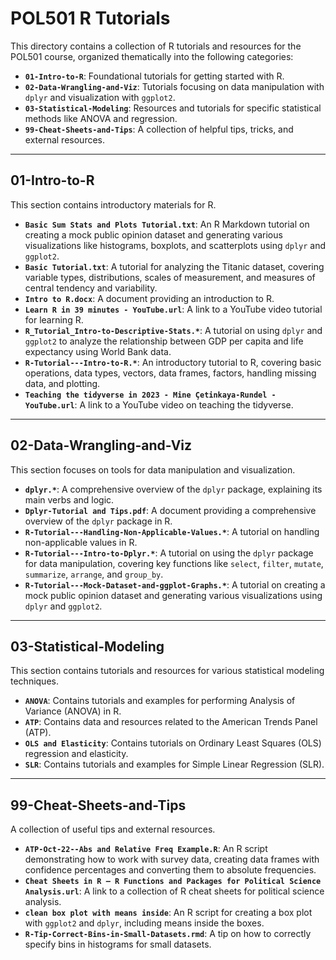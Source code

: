 # POL501 R Tutorials

This directory contains a collection of R tutorials and resources for the POL501
course, organized thematically into the following categories:

- **`01-Intro-to-R`**: Foundational tutorials for getting started with R.
- **`02-Data-Wrangling-and-Viz`**: Tutorials focusing on data manipulation with
  `dplyr` and visualization with `ggplot2`.
- **`03-Statistical-Modeling`**: Resources and tutorials for specific
  statistical methods like ANOVA and regression.
- **`99-Cheat-Sheets-and-Tips`**: A collection of helpful tips, tricks, and
  external resources.

---

## 01-Intro-to-R

This section contains introductory materials for R.

- **`Basic Sum Stats and Plots Tutorial.txt`**: An R Markdown tutorial on
  creating a mock public opinion dataset and generating various visualizations
  like histograms, boxplots, and scatterplots using `dplyr` and `ggplot2`.
- **`Basic Tutorial.txt`**: A tutorial for analyzing the Titanic dataset,
  covering variable types, distributions, scales of measurement, and measures of
  central tendency and variability.
- **`Intro to R.docx`**: A document providing an introduction to R.
- **`Learn R in 39 minutes - YouTube.url`**: A link to a YouTube video tutorial
  for learning R.
- **`R_Tutorial_Intro-to-Descriptive-Stats.*`**: A tutorial on using `dplyr` and
  `ggplot2` to analyze the relationship between GDP per capita and life
  expectancy using World Bank data.
- **`R-Tutorial---Intro-to-R.*`**: An introductory tutorial to R, covering basic
  operations, data types, vectors, data frames, factors, handling missing data,
  and plotting.
- **`Teaching the tidyverse in 2023 - Mine Çetinkaya-Rundel - YouTube.url`**: A
  link to a YouTube video on teaching the tidyverse.

---

## 02-Data-Wrangling-and-Viz

This section focuses on tools for data manipulation and visualization.

- **`dplyr.*`**: A comprehensive overview of the `dplyr` package, explaining its
  main verbs and logic.
- **`Dplyr-Tutorial and Tips.pdf`**: A document providing a comprehensive
  overview of the `dplyr` package in R.
- **`R-Tutorial---Handling-Non-Applicable-Values.*`**: A tutorial on handling
  non-applicable values in R.
- **`R-Tutorial---Intro-to-Dplyr.*`**: A tutorial on using the `dplyr` package
  for data manipulation, covering key functions like `select`, `filter`,
  `mutate`, `summarize`, `arrange`, and `group_by`.
- **`R-Tutorial---Mock-Dataset-and-ggplot-Graphs.*`**: A tutorial on creating a
  mock public opinion dataset and generating various visualizations using `dplyr`
  and `ggplot2`.

---

## 03-Statistical-Modeling

This section contains tutorials and resources for various statistical modeling
techniques.

- **`ANOVA`**: Contains tutorials and examples for performing Analysis of
  Variance (ANOVA) in R.
- **`ATP`**: Contains data and resources related to the American Trends Panel
  (ATP).
- **`OLS and Elasticity`**: Contains tutorials on Ordinary Least Squares (OLS)
  regression and elasticity.
- **`SLR`**: Contains tutorials and examples for Simple Linear Regression (SLR).

---

## 99-Cheat-Sheets-and-Tips

A collection of useful tips and external resources.

- **`ATP-Oct-22--Abs and Relative Freq Example.R`**: An R script demonstrating
  how to work with survey data, creating data frames with confidence percentages
  and converting them to absolute frequencies.
- **`Cheat Sheets in R – R Functions and Packages for Political Science Analysis.url`**:
  A link to a collection of R cheat sheets for political science analysis.
- **`clean box plot with means inside`**: An R script for creating a box plot
  with `ggplot2` and `dplyr`, including means inside the boxes.
- **`R-Tip-Correct-Bins-in-Small-Datasets.rmd`**: A tip on how to correctly
  specify bins in histograms for small datasets.
